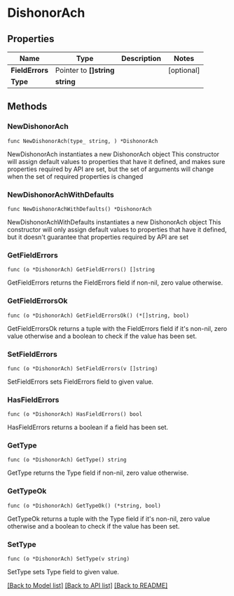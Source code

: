 # DishonorAch

## Properties

Name | Type | Description | Notes
------------ | ------------- | ------------- | -------------
**FieldErrors** | Pointer to **[]string** |  | [optional] 
**Type** | **string** |  | 

## Methods

### NewDishonorAch

`func NewDishonorAch(type_ string, ) *DishonorAch`

NewDishonorAch instantiates a new DishonorAch object
This constructor will assign default values to properties that have it defined,
and makes sure properties required by API are set, but the set of arguments
will change when the set of required properties is changed

### NewDishonorAchWithDefaults

`func NewDishonorAchWithDefaults() *DishonorAch`

NewDishonorAchWithDefaults instantiates a new DishonorAch object
This constructor will only assign default values to properties that have it defined,
but it doesn't guarantee that properties required by API are set

### GetFieldErrors

`func (o *DishonorAch) GetFieldErrors() []string`

GetFieldErrors returns the FieldErrors field if non-nil, zero value otherwise.

### GetFieldErrorsOk

`func (o *DishonorAch) GetFieldErrorsOk() (*[]string, bool)`

GetFieldErrorsOk returns a tuple with the FieldErrors field if it's non-nil, zero value otherwise
and a boolean to check if the value has been set.

### SetFieldErrors

`func (o *DishonorAch) SetFieldErrors(v []string)`

SetFieldErrors sets FieldErrors field to given value.

### HasFieldErrors

`func (o *DishonorAch) HasFieldErrors() bool`

HasFieldErrors returns a boolean if a field has been set.

### GetType

`func (o *DishonorAch) GetType() string`

GetType returns the Type field if non-nil, zero value otherwise.

### GetTypeOk

`func (o *DishonorAch) GetTypeOk() (*string, bool)`

GetTypeOk returns a tuple with the Type field if it's non-nil, zero value otherwise
and a boolean to check if the value has been set.

### SetType

`func (o *DishonorAch) SetType(v string)`

SetType sets Type field to given value.



[[Back to Model list]](../../README.md#documentation-for-models) [[Back to API list]](../../README.md#documentation-for-api-endpoints) [[Back to README]](../../README.md)


